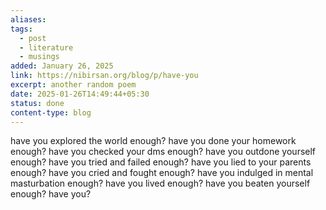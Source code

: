 ```yaml
---
aliases: 
tags:
  - post
  - literature
  - musings
added: January 26, 2025
link: https://nibirsan.org/blog/p/have-you
excerpt: another random poem
date: 2025-01-26T14:49:44+05:30
status: done
content-type: blog
---
```

have you explored the world enough?
have you done your homework enough?
have you checked your dms enough?
have you outdone yourself enough?
have you tried and failed enough?
have you lied to your parents enough?
have you cried and fought enough?
have you indulged in mental masturbation enough?
have you lived enough?
have you beaten yourself enough?
have you?